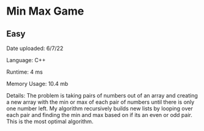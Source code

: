 
# Min Max Game

## Easy

Date uploaded: 6/7/22

Language: C++

Runtime: 4 ms

Memory Usage: 10.4 mb

Details: The problem is taking pairs of numbers out of an array and creating a new array with the min or max of each pair of numbers until there is only one number left. My algorithm recursively builds new lists by looping over each pair and finding the min and max based on if its an even or odd pair. This is the most optimal algorithm.
